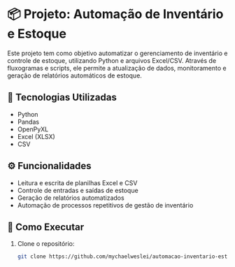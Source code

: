 # 📦 Projeto: Automação de Inventário e Estoque

Este projeto tem como objetivo automatizar o gerenciamento de inventário e controle de estoque, utilizando Python e arquivos Excel/CSV. Através de fluxogramas e scripts, ele permite a atualização de dados, monitoramento e geração de relatórios automáticos de estoque.

## 🧠 Tecnologias Utilizadas

- Python
- Pandas
- OpenPyXL
- Excel (XLSX)
- CSV

## ⚙️ Funcionalidades

- Leitura e escrita de planilhas Excel e CSV
- Controle de entradas e saídas de estoque
- Geração de relatórios automatizados
- Automação de processos repetitivos de gestão de inventário

## 🚀 Como Executar

1. Clone o repositório:
   ```bash
   git clone https://github.com/mychaelweslei/automacao-inventario-estoque.git
